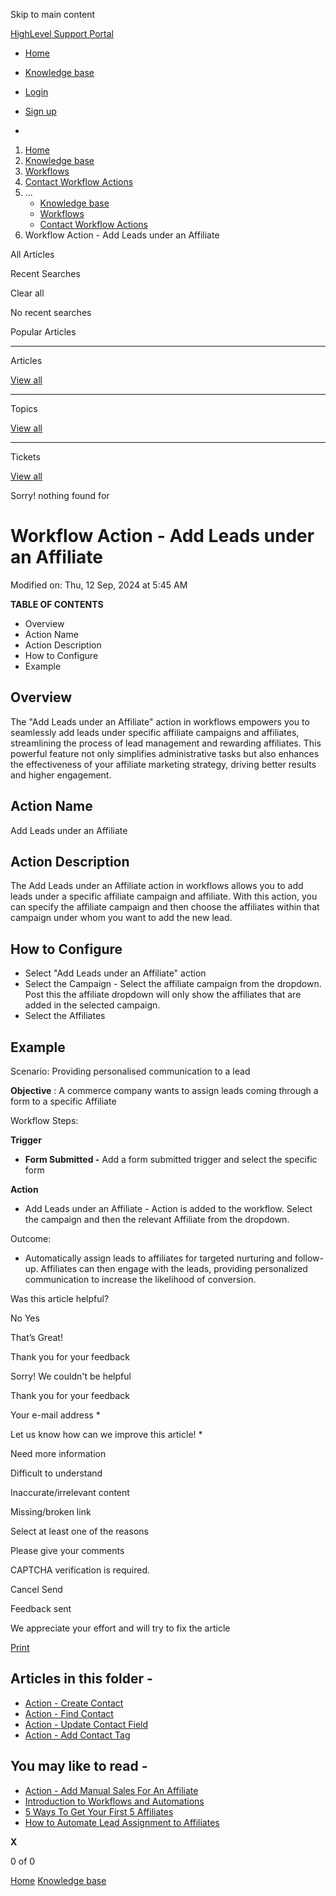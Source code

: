 Skip to main content

[ HighLevel Support Portal ](https://help.gohighlevel.com)

  * [ Home ](/support/home)
  * [ Knowledge base ](/support/solutions)

  * [Login](/support/login)
  * [Sign up](/support/signup)
  * 

  1. [Home](/support/home)
  2. [Knowledge base](/support/solutions)
  3. [Workflows](/support/solutions/48000455132)
  4. [Contact Workflow Actions](/support/solutions/folders/155000000748)
  5. ... 
     * [Knowledge base](/support/solutions)
     * [Workflows](/support/solutions/48000455132)
     * [Contact Workflow Actions](/support/solutions/folders/155000000748)
  6. Workflow Action - Add Leads under an Affiliate

All  Articles 

Recent Searches

Clear all

No recent searches

Popular Articles

* * *

Articles

[View all](/support/search/solutions)

* * *

Topics

[View all](/support/search/topics)

* * *

Tickets

[View all](/support/search/tickets)

Sorry! nothing found for   

# Workflow Action - Add Leads under an Affiliate

Modified on: Thu, 12 Sep, 2024 at 5:45 AM

**TABLE OF CONTENTS**

  * Overview
  * Action Name
  * Action Description
  * How to Configure
  * Example

##   

## Overview

The "Add Leads under an Affiliate" action in workflows empowers you to seamlessly add leads under specific affiliate campaigns and affiliates, streamlining the process of lead management and rewarding affiliates. This powerful feature not only simplifies administrative tasks but also enhances the effectiveness of your affiliate marketing strategy, driving better results and higher engagement.

## Action Name

Add Leads under an Affiliate

## Action Description

The Add Leads under an Affiliate action in workflows allows you to add leads under a specific affiliate campaign and affiliate. With this action, you can specify the affiliate campaign and then choose the affiliates within that campaign under whom you want to add the new lead.

## How to Configure

  * Select "Add Leads under an Affiliate" action
  * Select the Campaign - Select the affiliate campaign from the dropdown. Post this the affiliate dropdown will only show the affiliates that are added in the selected campaign.
  * Select the Affiliates

## Example

Scenario: Providing personalised communication to a lead

**Objective** : A commerce company wants to assign leads coming through a form to a specific Affiliate

Workflow Steps:

**Trigger**

  * **Form Submitted -** Add a form submitted trigger and select the specific form

**Action**

  * Add Leads under an Affiliate - Action is added to the workflow. Select the campaign and then the relevant Affiliate from the dropdown.

Outcome:

  * Automatically assign leads to affiliates for targeted nurturing and follow-up. Affiliates can then engage with the leads, providing personalized communication to increase the likelihood of conversion.

Was this article helpful?

No  Yes 

That’s Great!

Thank you for your feedback

Sorry! We couldn't be helpful

Thank you for your feedback

Your e-mail address *

Let us know how can we improve this article! *

Need more information 

Difficult to understand 

Inaccurate/irrelevant content 

Missing/broken link 

Select at least one of the reasons 

Please give your comments 

CAPTCHA verification is required. 

Cancel  Send 

Feedback sent

We appreciate your effort and will try to fix the article

[Print](javascript:print\(\))

## Articles in this folder -

  * [Action - Create Contact](/support/solutions/articles/155000002685-action-create-contact)
  * [Action - Find Contact](/support/solutions/articles/155000002686-action-find-contact)
  * [Action - Update Contact Field](/support/solutions/articles/155000002688-action-update-contact-field)
  * [Action - Add Contact Tag](/support/solutions/articles/155000003111-action-add-contact-tag)

## You may like to read -

  * [Action - Add Manual Sales For An Affiliate](/support/solutions/articles/155000002692-action-add-manual-sales-for-an-affiliate)
  * [Introduction to Workflows and Automations](/support/solutions/articles/155000002445-introduction-to-workflows-and-automations)
  * [5 Ways To Get Your First 5 Affiliates](/support/solutions/articles/48001174612-5-ways-to-get-your-first-5-affiliates)
  * [How to Automate Lead Assignment to Affiliates](/support/solutions/articles/155000003665-how-to-automate-lead-assignment-to-affiliates)

**X**

0 of 0 []()

[Home](/support/home) [Knowledge base](/support/solutions)

